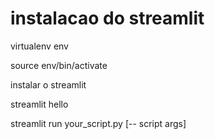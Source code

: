 # instalacao do streamlit

virtualenv env

source env/bin/activate  

instalar o streamlit

streamlit hello

streamlit run your_script.py [-- script args]
